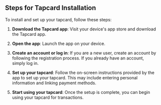 ## Steps for Tapcard Installation

To install and set up your tapcard, follow these steps:

1. **Download the Tapcard app**: Visit your device's app store and download the Tapcard app.

2. **Open the app**: Launch the app on your device.

3. **Create an account or log in**: If you are a new user, create an account by following the registration process. If you already have an account, simply log in.

4. **Set up your tapcard**: Follow the on-screen instructions provided by the app to set up your tapcard. This may include entering personal information and linking payment methods.

5. **Start using your tapcard**: Once the setup is complete, you can begin using your tapcard for transactions.